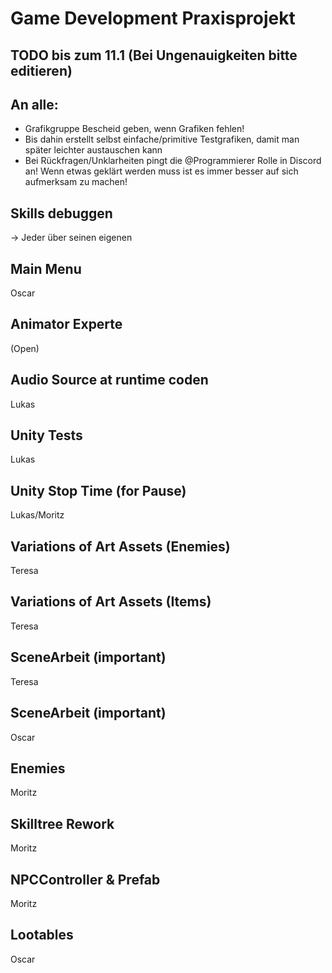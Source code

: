 # Game Development Praxisprojekt

## TODO bis zum 11.1 (Bei Ungenauigkeiten bitte editieren)
## An alle: 
- Grafikgruppe Bescheid geben, wenn Grafiken fehlen!
- Bis dahin erstellt selbst einfache/primitive Testgrafiken, damit man später leichter austauschen kann
- Bei Rückfragen/Unklarheiten pingt die @Programmierer Rolle in Discord an! Wenn etwas geklärt werden muss ist es immer besser auf sich aufmerksam zu machen!


## Skills debuggen			
-> Jeder über seinen eigenen

## Main Menu				
Oscar

## Animator Experte			
(Open)

## Audio Source at runtime coden 	
Lukas

## Unity Tests				 
Lukas

## Unity Stop Time (for Pause)		
Lukas/Moritz

## Variations of Art Assets (Enemies)	
Teresa

## Variations of Art Assets (Items)	
Teresa

## SceneArbeit (important)		
Teresa

## SceneArbeit (important)
Oscar

## Enemies
Moritz

## Skilltree Rework	
Moritz

## NPCController & Prefab	
Moritz

## Lootables
Oscar
